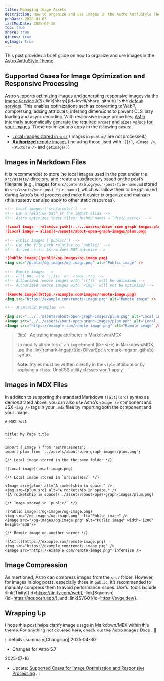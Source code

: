 ```yaml
---
title: Managing Image Assets
description: How to organize and use images in the Astro AntfuStyle Theme
pubDate: 2020-01-03
lastModDate: 2025-07-16
toc: true
share: true
giscus: true
ogImage: true
---
```


This post provides a brief guide on how to organize and use images in the [Astro AntfuStyle Theme](https://github.com/lin-stephanie/astro-antfustyle-theme).

## Supported Cases for Image Optimization and Responsive Processing

Astro supports optimizing images and generating responsive images via the [Image Service API](https://docs.astro.build/en/reference/image-service-reference/) (:link[sharp]{id=lovell/sharp .github} is the [default service](https://docs.astro.build/en/guides/images/#default-image-service)). This enables optimizations such as converting to WebP, compressing, adding attributes, inferring dimensions to prevent CLS, lazy loading and async decoding. With responsive image properties, [Astro internally automatically generate the required `srcset` and `sizes` values for your images](https://docs.astro.build/en/guides/images/#responsive-image-behavior). These optimizations apply in the following cases:

- [Local images stored in `src/`](https://docs.astro.build/en/guides/images/#where-to-store-images) (Images in `public/` are not processed.)
- [**Authorized** remote images](https://docs.astro.build/en/guides/images/#authorizing-remote-images) (including those used with `![]()`, `<Image />`, `<Picture />` and `getImage()`)

## Images in Markdown Files

It is recommended to store the local images used in the post under the `src/assets/` directory, and create a subdirectory based on the post’s filename (e.g., images for `src/content/blog/your-post-file-name.md` stored in `src/assets/your-post-file-name/`), which will allow them to be optimized during Astro’s build process and make it easier to organize and maintain (this strategy can also apply to other static resources).

```md title='src/content/blog/post-name.md'
<!-- Local images (`src/assets/`) -->
<!-- Use a relative path or the import alias -->
<!-- Astro optimizes these files: hashed names → `dist/_astro/` -->

![Local image – relative path](../../assets/about-open-graph-images/plum.png)
![Local image – alias](~/assets/about-open-graph-images/plum.png)

<!-- Public images (`public/`) -->
<!-- Use the file path relative to `public/` -->
<!-- Served as-is; Astro does NOT optimize -->

![Public image](/public/og-images/og-image.png)
<img src="/public/og-images/og-image.png" alt="Public image" />

<!-- Remote images -->
<!-- Full URL with `![]()` or `<img>` tag -->
<!-- Authorized remote images with `![]()` will be optimized -->
<!-- Authorized remote images with `<img>` will not be optimized -->

![Remote image](https://example.com/images/remote-image.png)
<img src="https://example.com/remote-image.png" alt="Remote image" />

<!-- ❌ Invalid examples -->

<img src=".../../assets/about-open-graph-images/plum.png" alt="Local image" />
<Image src="../../assets/about-open-graph-images/plum.png" alt="Local image" />
<Image src="https://example.com/remote-image.png" alt="Remote image" />
```

> [!tip]- Adjusting image attributes in Markdown/MDX
>
> To modify attributes of an `img` element (like size) in Markdown/MDX, use the :link[remark-imgattr]{id=OliverSpeir/remark-imgattr .github} syntax.
> 
> **Note**: Styles must be written directly in the `style` attribute or by applying a `class`. UnoCSS utility classes won't apply.


## Images in MDX Files

In addition to supporting the standard Markdown `![alt](src)` syntax as demonstrated above, you can also use Astro’s `<Image />` component and JSX `<img />` tags in your `.mdx` files by importing both the component and your image.

```mdx title='src/content/blog/post-name.mdx'
# MDX Post

---
title: My Page title
---

import { Image } from 'astro:assets';
import plum from '../assets/about-open-graph-images/plum.png';

{/* Local image stored in the the same folder */}

![Local image](local-image.png)

{/* Local image stored in `src/assets/` */}

<Image src={plum} alt="A rocketship in space." />
<img src={plum.src} alt="A rocketship in space." />
![A rocketship in space](../assets/about-open-graph-images/plum.png)

{/* Image stored in `public/` */}

![Public image](/og-images/og-image.png)
<img src="/og-images/og-image.png" alt="Public image" />
<Image src="/og-images/og-image.png" alt="Public image" width='1200' height='630'/>

{/* Remote image on another server */}

![Astro](https://example.com/remote-image.png)
<img src="https://example.com/remote-image.png" />
<Image src="https://example.com/remote-image.png" infersize />
```

## Image Compression

As mentioned, Astro can compress images from the `src/` folder. However, for images in blog posts, especially those in `public`, it’s recommended to manually compress them to avoid performance issues. Useful tools include :link[Tinify]{id=https://tinify.com/web}, :link[Squoosh]{id=https://squoosh.app/}, and :link[SVGO]{id=https://svgo.dev/}.

## Wrapping Up

I hope this post helps clarify image usage in Markdown/MDX within this theme. For anything not covered here, check out the [Astro Images Docs](https://docs.astro.build/en/guides/images/) . 📖

:::details
::summary[Changelog]
2025-04-30
- Changes for Astro 5.7

2025-07-16
- Update: [Supported Cases for Image Optimization and Responsive Processing](#supported-cases-for-image-optimization-and-responsive-processing)
:::
